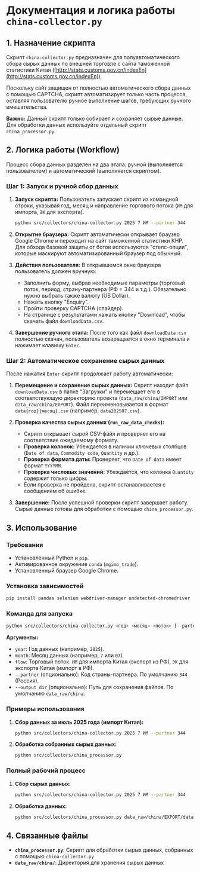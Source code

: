 # Документация и логика работы `china-collector.py`

## 1. Назначение скрипта

Скрипт `china-collector.py` предназначен для полуавтоматического сбора сырых данных по внешней торговле с сайта таможенной статистики Китая ([http://stats.customs.gov.cn/indexEn](http://stats.customs.gov.cn/indexEn)).

Поскольку сайт защищен от полностью автоматического сбора данных с помощью CAPTCHA, скрипт автоматизирует только часть процесса, оставляя пользователю ручное выполнение шагов, требующих ручного вмешательства.

**Важно:** Данный скрипт только собирает и сохраняет сырые данные. Для обработки данных используйте отдельный скрипт `china_processor.py`.

## 2. Логика работы (Workflow)

Процесс сбора данных разделен на два этапа: ручной (выполняется пользователем) и автоматический (выполняется скриптом).

### Шаг 1: Запуск и ручной сбор данных

1.  **Запуск скрипта:** Пользователь запускает скрипт из командной строки, указывая год, месяц и направление торгового потока (`ИМ` для импорта, `ЭК` для экспорта).

    ```bash
    python src/collectors/china-collector.py 2025 7 ИМ --partner 344
    ```

2.  **Открытие браузера:** Скрипт автоматически открывает браузер Google Chrome и переходит на сайт таможенной статистики КНР. Для обхода базовой защиты от ботов используются "стелс-опции", которые маскируют автоматизированный браузер под обычный.

3.  **Действия пользователя:** В открывшемся окне браузера пользователь должен вручную:
    *   Заполнить форму, выбрав необходимые параметры (торговый поток, период, страну-партнера (РФ = 344 и т.д.). Обязательно нужно выбрать также валюту (US Dollar).
    *   Нажать кнопку "Enquiry".
    *   Пройти проверку CAPTCHA (слайдер).
    *   На странице с результатами нажать кнопку "Download", чтобы скачать файл `downloadData.csv`.

4.  **Завершение ручного этапа:** После того как файл `downloadData.csv` полностью скачан, пользователь возвращается в окно терминала и нажимает клавишу `Enter`.

### Шаг 2: Автоматическое сохранение сырых данных

После нажатия `Enter` скрипт продолжает работу автоматически:

1.  **Перемещение и сохранение сырых данных:** Скрипт находит файл `downloadData.csv` в папке "Загрузки" и перемещает его в соответствующую директорию проекта (`data_raw/china/IMPORT` или `data_raw/china/EXPORT`). Файл переименовывается в формат `data{год}{месяц}.csv` (например, `data202507.csv`).

2.  **Проверка качества сырых данных (`run_raw_data_checks`):**
    *   Скрипт открывает сырой CSV-файл и проверяет его на соответствие ожидаемому формату.
    *   **Проверка колонок:** Убеждается в наличии ключевых столбцов (`Date of data`, `Commodity code`, `Quantity` и др.).
    *   **Проверка формата даты:** Проверяет, что `Date of data` имеет формат `YYYYMM`.
    *   **Проверка числовых значений:** Убеждается, что колонка `Quantity` содержит только цифры.
    *   Если проверка не пройдена, скрипт останавливается с сообщением об ошибке.

3.  **Завершение:** После успешной проверки скрипт завершает работу. Сырые данные готовы для обработки с помощью `china_processor.py`.

## 3. Использование

### Требования

-   Установленный Python и `pip`.
-   Активированное окружение `conda` (`mgimo_trade`).
-   Установленный браузер Google Chrome.

### Установка зависимостей

```bash
pip install pandas selenium webdriver-manager undetected-chromedriver
```

### Команда для запуска

```bash
python src/collectors/china-collector.py <год> <месяц> <поток> [--partner <код_партнера>] [--output_dir <путь>]
```

**Аргументы:**
-   `year`: Год данных (например, `2025`).
-   `month`: Месяц данных (например, `7` или `07`).
-   `flow`: Торговый поток. `ИМ` для импорта Китая (экспорт из РФ), `ЭК` для экспорта Китая (импорт в РФ).
-   `--partner` (опционально): Код страны-партнера. По умолчанию `344` (Россия).
-   `--output_dir` (опционально): Путь для сохранения файлов. По умолчанию `data_raw/china`.

### Примеры использования

1. **Сбор данных за июль 2025 года (импорт Китая):**
   ```bash
   python src/collectors/china-collector.py 2025 7 ИМ --partner 344
   ```

2. **Обработка собранных сырых данных:**
   ```bash
   python src/collectors/china_processor.py 
   ```

### Полный рабочий процесс

1. **Сбор сырых данных:**
   ```bash
   python src/collectors/china-collector.py 2025 7 ИМ --partner 344
   ```

2. **Обработка данных:**
   ```bash
   python src/collectors/china_processor.py data_raw/china/EXPORT/data202507.csv 2025 07 ИМ
   ```

## 4. Связанные файлы

- **`china_processor.py`**: Скрипт для обработки сырых данных, собранных с помощью `china-collector.py`
- **`data_raw/china/`**: Директория для хранения сырых данных
